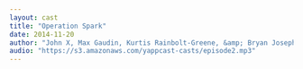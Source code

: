```yaml
---
layout: cast
title: "Operation Spark"
date: 2014-11-20
author: "John X, Max Gaudin, Kurtis Rainbolt-Greene, &amp; Bryan Joseph"
audio: "https://s3.amazonaws.com/yappcast-casts/episode2.mp3"
---
```

